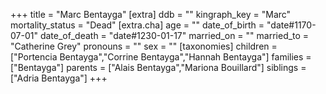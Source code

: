 +++
title = "Marc Bentayga"
[extra]
ddb = ""
kingraph_key = "Marc"
mortality_status = "Dead"
[extra.cha]
age = ""
date_of_birth = "date#1170-07-01"
date_of_death = "date#1230-01-17"
married_on = ""
married_to = "Catherine Grey"
pronouns = ""
sex = ""
[taxonomies]
children = ["Portencia Bentayga","Corrine Bentayga","Hannah Bentayga"]
families = ["Bentayga"]
parents = ["Alais Bentayga","Mariona Bouillard"]
siblings = ["Adria Bentayga"]
+++

